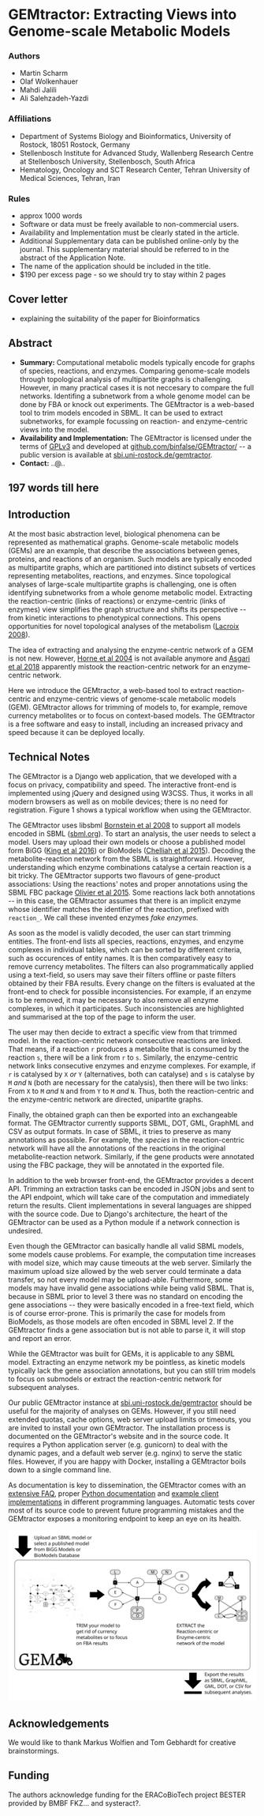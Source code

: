 # GEMtractor: Extracting Views into Genome-scale Metabolic Models

### Authors
* Martin Scharm
* Olaf Wolkenhauer
* Mahdi Jalili
* Ali Salehzadeh-Yazdi

### Affiliations
* Department of Systems Biology and Bioinformatics, University of Rostock, 18051 Rostock, Germany
* Stellenbosch Institute for Advanced Study, Wallenberg Research Centre at Stellenbosch University, Stellenbosch, South Africa
* Hematology, Oncology and SCT Research Center, Tehran University of Medical Sciences, Tehran, Iran

### Rules

* approx 1000 words
* Software or data must be freely available to non-commercial users. 
* Availability and Implementation must be clearly stated in the article.
* Additional Supplementary data can be published online-only by the journal. This supplementary material should be referred to in the abstract of the Application Note.
* The name of the application should be included in the title.
* $190 per excess page - so we should try to stay within 2 pages

## Cover letter
* explaining the suitability of the paper for Bioinformatics

## Abstract
* **Summary:** Computational metabolic models typically encode for graphs of species, reactions, and enzymes.
Comparing genome-scale models through topological analysis of multipartite graphs is challenging.
However, in many practical cases it is not neccesary to compare the full networks.
Identifing a subnetwork from a whole genome model can be done by FBA or knock out experiments.
The GEMtractor is a web-based tool to trim models encoded in SBML.
It can be used to extract subnetworks, for example focussing on reaction- and enzyme-centric views into the model.
* **Availability and Implementation:** The GEMtractor is licensed under the terms of [GPLv3](https://www.gnu.org/licenses/gpl-3.0.en.html) and developed at [github.com/binfalse/GEMtractor/](https://github.com/binfalse/GEMtractor/) -- a public version is available at [sbi.uni-rostock.de/gemtractor](https://www.sbi.uni-rostock.de/gemtractor).
* **Contact:** ..@..


## 197 words till here

## Introduction
At the most basic abstraction level, biological phenomena can be represented as mathematical graphs.
Genome-scale metabolic models (GEMs) are an example, that describe the associations between genes, proteins, and reactions of an organism.
Such models are typically encoded as multipartite graphs, which are partitioned into distinct subsets of vertices representing metabolites, reactions, and enzymes.
Since topological analyses of large-scale multipartite graphs is challenging, one is often identifying subnetworks from a whole genome metabolic model.
Extracting the reaction-centric (links of reactions) or enzyme-centric (links of enzymes) view simplifies the graph structure and shifts its perspective -- from kinetic interactions to phenotypical connections.
This opens opportunities for novel topological analyses of the metabolism ([Lacroix 2008](https://ieeexplore.ieee.org/document/4585358)).

The idea of extracting and analysing the enzyme-centric network of a GEM is not new.
However, [Horne et al 2004](https://academic.oup.com/bioinformatics/article/20/13/2050/241978) is not available anymore and [Asgari et al 2018](https://www.ingentaconnect.com/contentone/ben/cbio/2018/00000013/00000001/art00015) apparently mistook the reaction-centric network for an enzyme-centric network.

Here we introduce the GEMtractor, a web-based tool to extract reaction-centric and enzyme-centric views of genome-scale metabolic models (GEM).
GEMtractor allows for trimming of models to, for example, remove currency metabolites or to focus on context-based models.
The GEMtractor is a free software and easy to install, including an increased privacy and speed because it can be deployed locally.

## Technical Notes
The GEMtractor is a Django web application, that we developed with a focus on privacy, compatibility and speed.
The interactive front-end is implemented using jQuery and designed using W3CSS.
Thus, it works in all modern browsers as well as on mobile devices; there is no need for registration.
Figure 1 shows a typical workflow when using the GEMtractor.

The GEMtractor uses libsbml [Bornstein et al 2008](https://www.ncbi.nlm.nih.gov/pubmed/18252737) to support all models encoded in SBML ([sbml.org](http://sbml.org/Main_Page)).
To start an analysis, the user needs to select a model. Users may upload their own models or choose a published model form BiGG ([King et al 2016](https://academic.oup.com/nar/article/44/D1/D515/2502593)) or BioModels ([Chelliah et al 2015](https://nar.oxfordjournals.org/content/early/2014/11/20/nar.gku1181)).
Decoding the metabolite-reaction network from the SBML is straightforward.
However, understanding which enzyme combinations catalyse a certain reaction is a bit tricky.
The GEMtractor supports two flavours of gene-product associations: Using the reactions' notes and proper annotations using the SBML FBC package [Olivier et al 2015](https://co.mbine.org/specifications/sbml.level-3.version-1.fbc.version-2.release-1).
Some reactions lack both annotations -- in this case, the GEMtractor assumes that there is an implicit enzyme whose identifier matches the identifier of the reaction, prefixed with `reaction_`.
We call these invented enzymes *fake enzymes.*

As soon as the model is validly decoded, the user can start trimming entities.
The front-end lists all species, reactions, enzymes, and enzyme complexes in individual tables, which can be sorted by different criteria, such as occurences of entity names.
It is then comparatively easy to remove currency metabolites.
The filters can also programmatically applied using a text-field, so users may save their filters offline or paste filters obtained by their FBA results.
Every change on the filters is evaluated at the front-end to check for possible inconsistencies.
For example, if an enzyme is to be removed, it may be necessary to also remove all enzyme complexes, in which it participates.
Such inconsistencies are highlighted and summarised at the top of the page to inform the user.

The user may then decide to extract a specific view from that trimmed model.
In the reaction-centric network consecutive reactions are linked.
That means, if a reaction `r` produces a metabolite that is consumed by the reaction `s`, there will be a link from `r` to `s`.
Similarly, the enzyme-centric network links consecutive enzymes and enzyme complexes.
For example, if `r` is catalysed by `X` *or* `Y` (alternatives, both can catalyse) and `s` is catalyse by `M` *and* `N` (both are necessary for the catalysis), then there will be two links: From `X` to `M` *and* `N` and from `Y` to `M` *and* `N`.
Thus, both the reaction-centric and the enzyme-centric network are directed, unipartite graphs.

Finally, the obtained graph can then be exported into an exchangeable format.
The GEMtractor currently supports SBML, DOT, GML, GraphML and CSV as output formats.
In case of SBML, it tries to preserve as many annotations as possible.
For example, the *species* in the reaction-centric network will have all the annotations of the reactions in the original metabolite-reaction network.
Similarly, if the gene products were annotated using the FBC package, they will be annotated in the exported file.

In addition to the web browser front-end, the GEMtractor provides a decent API.
Trimming an extraction tasks can be encoded in JSON jobs and sent to the API endpoint, which will take care of the computation and immediately return the results.
Client implementations in several languages are shipped with the source code.
Due to Django's architecture, the heart of the GEMtractor can be used as a Python module if a network connection is undesired.

Even though the GEMtractor can basically handle all valid SBML models, some models cause problems.
For example, the computation time increases with model size, which may cause timeouts at the web server.
Similarly the maximum upload size allowed by the web server could terminate a data transfer, so not every model may be upload-able.
Furthermore, some models may have invalid gene associations while being valid SBML.
That is, because in SBML prior to level 3 there was no standard on encoding the gene associations -- they were basically encoded in a free-text field, which is of course error-prone.
This is primarily the case for models from BioModels, as those models are often encoded in SBML level 2.
If the GEMtractor finds a gene association but is not able to parse it, it will stop and report an error.

While the GEMtractor was built for GEMs, it is applicable to any SBML model.
Extracting an enzyme network my be pointless, as kinetic models typically lack the gene association annotations, but you can still trim models to focus on submodels or extract the reaction-centric network for subsequent analyses.

Our public GEMtractor instance at [sbi.uni-rostock.de/gemtractor](https://www.sbi.uni-rostock.de/gemtractor) should be useful for the majority of analyses on GEMs.
However, if you still need extended quotas, cache options, web server upload limits or timeouts, you are invited to install your own GEMtractor.
The installation process is documented on the GEMtractor's website and in the source code.
It requires a Python application server (e.g. gunicorn) to deal with the dynamic pages, and a default web server (e.g. nginx) to serve the static files.
However, if you are happy with Docker, installing a GEMtractor boils down to a single command line.


As documentation is key to dissemination, the GEMtractor comes with an [extensive FAQ](https://gemtractor.bio.informatik.uni-rostock.de/learn), proper [Python documentation](https://doc.bio.informatik.uni-rostock.de/GEMtractor/) and [example client implementations](https://github.com/binfalse/GEMtractor/tree/master/clients) in different programming languages.
Automatic tests cover most of its source code to prevent future programming mistakes and the GEMtractor exposes a monitoring endpoint to keep an eye on its health.


![workflow](fig.svg)




## Acknowledgements

We would like to thank Markus Wolfien and Tom Gebhardt for creative brainstormings.

## Funding
The authors acknowledge funding for the ERACoBioTech project BESTER provided by BMBF FKZ... and systeract?.


